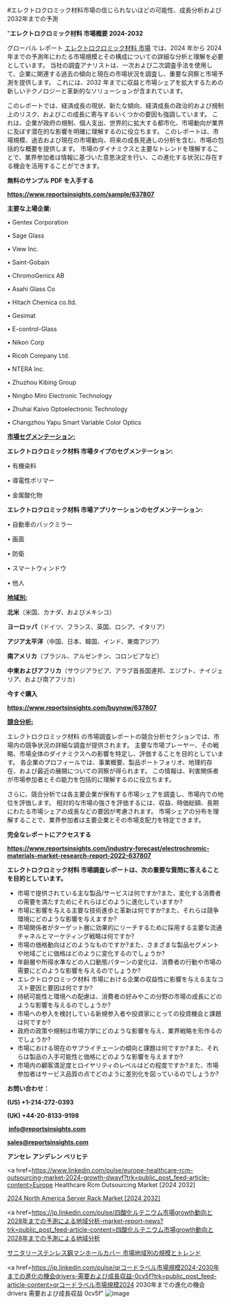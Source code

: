 #エレクトロクロミック材料市場の信じられないほどの可能性、成長分析および2032年までの予測

"<strong>エレクトロクロミック材料 市場概要 2024-2032</strong>

グローバル レポート <a href=https://www.reportsinsights.com/sample/637807>エレクトロクロミック材料 市場</a> では、2024 年から 2024 年までの予測年にわたる市場規模とその構成についての詳細な分析と理解を必要としています。 当社の調査アナリストは、一次および二次調査手法を使用して、企業に関連する過去の傾向と現在の市場状況を調査し、重要な洞察と市場予測を提供します。 これには、2032 年までに収益と市場シェアを拡大​​するための新しいテクノロジーと革新的なソリューションが含まれています。

このレポートでは、経済成長の現状、新たな傾向、経済成長の政治的および規制上のリスク、およびこの成長に寄与するいくつかの要因も強調しています。 これは、企業が政府の規制、個人支出、世界的に拡大する都市化、市場動向が業界に及ぼす潜在的な影響を明確に理解するのに役立ちます。 このレポートは、市場規模、過去および現在の市場動向、将来の成長見通しの分析を含む、市場の包括的な概要を提供します。 市場のダイナミクスと主要なトレンドを理解することで、業界参加者は情報に基づいた意思決定を行い、この進化する状況に存在する機会を活用することができます。

<strong><b>無料のサンプル PDF を入手する</b></strong>

<a href=https://www.reportsinsights.com/sample/637807><strong><u>https://www.reportsinsights.com/sample/637807</u></strong></a>

<strong>主要な上場企業:</strong>

• Gentex Corporation

• Sage Glass

• View Inc.

• Saint-Gobain

• ChromoGenics AB

• Asahi Glass Co

• Hitach Chemica co.ltd.

• Gesimat

• E-control-Glass

• Nikon Corp

• Ricoh Company Ltd.

• NTERA Inc.

• Zhuzhou Kibing Group

• Ningbo Miro Electronic Technology

• Zhuhai Kaivo Optoelectronic Technology

• Changzhou Yapu Smart Variable Color Optics

<strong><u>市場セグメンテーション</u></strong><strong><u>:</u></strong>

<strong>エレクトロクロミック材料 市場タイプのセグメンテーション:</strong>

• 有機染料

• 導電性ポリマー

• 金属酸化物

<strong>エレクトロクロミック材料 市場アプリケーションのセグメンテーション:</strong>

• 自動車のバックミラー

• 画面

• 防衛

• スマートウィンドウ

• 他人

<strong><u>地域別</u></strong><strong><u>:</u></strong>

<strong>北米</strong>（米国、カナダ、およびメキシコ）

<strong>ヨーロッパ</strong>（ドイツ、フランス、英国、ロシア、イタリア）

<strong>アジア太平洋</strong>（中国、日本、韓国、インド、東南アジア）

<strong>南アメリカ</strong>（ブラジル、アルゼンチン、コロンビアなど）

<strong>中東およびアフリカ</strong>（サウジアラビア、アラブ首長国連邦、エジプト、ナイジェリア、および南アフリカ）

<strong>今すぐ購入</strong>

<a href=https://www.reportsinsights.com/buynow/637807><strong><u>https://www.reportsinsights.com/buynow/637807</u></strong></a>

<strong><u>競合分析:</u></strong>

エレクトロクロミック材料 の市場調査レポートの競合分析セクションでは、市場内の競争状況の詳細な調査が提供されます。 主要な市場プレーヤー、その戦略、市場全体のダイナミクスへの影響を特定し、評価することを目的としています。 各企業のプロフィールでは、事業概要、製品ポートフォリオ、地理的存在、および最近の展開についての洞察が得られます。 この情報は、利害関係者が市場参加者とその能力を包括的に理解するのに役立ちます。

さらに、競合分析では各主要企業が保有する市場シェアを調査し、市場内での地位を評価します。 相対的な市場の強さを評価するには、収益、時価総額、長期にわたる市場シェアの成長などの要因が考慮されます。 市場シェアの分布を理解することで、業界参加者は主要企業とその市場支配力を特定できます。

<strong>完全なレポートにアクセスする</strong>

<a href=https://www.reportsinsights.com/industry-forecast/electrochromic-materials-market-research-report-2022-637807><strong><u><b>https://www.reportsinsights.com/industry-forecast/electrochromic-materials-market-research-report-2022-637807</b></u></strong></a>

<strong><b>エレクトロクロミック材料 市場調査レポートは、次の重要な質問に答えることを目的としています。</b></strong>
<ul>
  <li>市場で提供されている主な製品/サービスは何ですか?また、変化する消費者の需要を満たすためにそれらはどのように進化していますか?</li>
  <li>市場に影響を与える主要な技術進歩と革新は何ですか?また、それらは競争環境にどのような影響を与えますか?</li>
  <li>市場関係者がターゲット層に効果的にリーチするために採用する主要な流通チャネルとマーケティング戦略は何ですか?</li>
  <li>市場の価格動向はどのようなものですか?また、さまざまな製品セグメントや地域ごとに価格はどのように変化するのでしょうか?</li>
  <li>年齢層や所得水準などの人口動態パターンの変化は、消費者の行動や市場の需要にどのような影響を与えるのでしょうか?</li>
  <li>エレクトロクロミック材料 市場における企業の収益性に影響を与える主なコスト要因と要因は何ですか?</li>
  <li>持続可能性と環境への配慮は、消費者の好みやこの分野の市場の成長にどのような影響を与えるのでしょうか?</li>
  <li>市場への参入を検討している新規参入者や投資家にとっての投資機会と課題は何ですか?</li>
  <li>政府の政策や規制は市場力学にどのような影響を与え、業界戦略を形作るのでしょうか?</li>
  <li>市場における現在のサプライチェーンの傾向と課題は何ですか?また、それらは製品の入手可能性と価格にどのような影響を与えますか?</li>
  <li>市場内の顧客満足度とロイヤリティのレベルはどの程度ですか?また、市場参加者はサービス品質の点でどのように差別化を図っているのでしょうか?</li>
</ul>
<strong>お問い合わせ：</strong>

<strong>(US) +1-214-272-0393</strong>

<strong>(UK) +44-20-8133-9198</strong>

<strong> </strong><a href=info@reportsinsights.com><strong><u>info@reportsinsights.com</u></strong></a>

<a href=sales@reportsinsights.com><strong><u>sales@reportsinsights.com</u></strong></a>

<strong>アンセレ アンデレン ベリヒテ</strong>

<a href=https://www.linkedin.com/pulse/europe-healthcare-rcm-outsourcing-market-2024-growth-dwayf?trk=public_post_feed-article-content>Europe Healthcare Rcm Outsourcing Market [2024 2032]</a>

<a href=https://www.linkedin.com/pulse/2024-north-america-server-rack-market-size-growth-7eecf/>2024 North America Server Rack Market [2024 2032]</a>

<a href=https://jp.linkedin.com/pulse/四酸化ルテニウム市場growth動向と2028年までの予測による地域分析-market-report-news?trk=public_post_feed-article-content>四酸化ルテニウム市場growth動向と2028年までの予測による地域分析</a>

<a href=https://www.linkedin.com/pulse/サニタリーステンレス鋼マンホールカバー-市場地域別の規模とトレンド-infopulse-daily-360/>サニタリーステンレス鋼マンホールカバー 市場地域別の規模とトレンド</a>

<a href=https://jp.linkedin.com/pulse/qrコードラベル市場規模2024-2030年までの進化の機会drivers-需要および成長収益-0cv5f?trk=public_post_feed-article-content>qrコードラベル市場規模2024 2030年までの進化の機会drivers 需要および成長収益 0cv5f</a>"
![image](https://github.com/ahaan12367/RIMarket24/assets/158471582/52ac9cea-7e9b-4e15-95d4-8499f3bfb90b)
